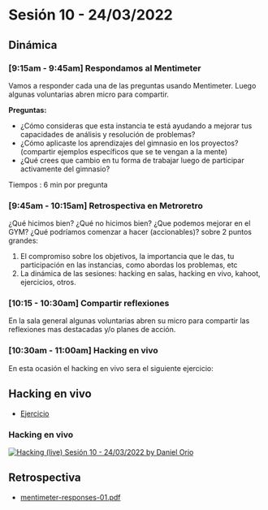 # Sesión 10 - 24/03/2022

## Dinámica

### [9:15am - 9:45am] Respondamos al Mentimeter

Vamos a responder cada una de las preguntas  usando Mentimeter. Luego algunas
voluntarias abren micro para compartir.

__Preguntas:__

* ¿Cómo consideras que esta instancia te está ayudando a mejorar tus capacidades
  de análisis y resolución de problemas?
* ¿Cómo aplicaste los aprendizajes del gimnasio en los proyectos? (compartir
  ejemplos específicos que se te vengan a la mente)
* ¿Qué crees que cambio en tu forma de trabajar luego de participar activamente del gimnasio?

Tiempos : 6 min por pregunta

### [9:45am - 10:15am] Retrospectiva en Metroretro

¿Qué hicimos bien? ¿Qué no hicimos bien? ¿Que podemos mejorar en el GYM? ¿Qué podríamos comenzar a hacer (accionables)? sobre 2 puntos grandes:

1. El compromiso sobre los objetivos, la importancia que le das, tu participación
   en las instancias, como abordas los problemas, etc
2. La dinámica de las sesiones: hacking en salas, hacking en vivo, kahoot,
   ejercicios, otros.

### [10:15 - 10:30am] Compartir reflexiones

En la sala general  algunas voluntarias abren su micro para compartir las
reflexiones mas destacadas y/o planes de acción.

### [10:30am - 11:00am] Hacking en vivo

En esta ocasión el hacking en vivo sera el siguiente ejercicio:

## Hacking en vivo

* [Ejercicio](./exercise/sum-of-numbers.md)

### Hacking en vivo

[![Hacking (live) Sesión 10 - 24/03/2022 by Daniel Orio](https://i3.ytimg.com/vi/B9PerdFpNsw/hqdefault.jpg)](https://youtu.be/B9PerdFpNsw)

## Retrospectiva

* [mentimeter-responses-01.pdf](https://github.com/Laboratoria/CDMX012-gym/blob/main/session-10/assets/session10sala1.pdf)

